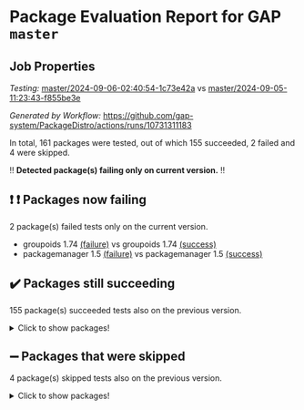 # Package Evaluation Report for GAP `master`

## Job Properties

*Testing:* [master/2024-09-06-02:40:54-1c73e42a](https://github.com/gap-system/PackageDistro/blob/data/reports/master/2024-09-06-02:40:54-1c73e42a) vs [master/2024-09-05-11:23:43-f855be3e](https://github.com/gap-system/PackageDistro/blob/data/reports/master/2024-09-05-11:23:43-f855be3e)

*Generated by Workflow:* https://github.com/gap-system/PackageDistro/actions/runs/10731311183

In total, 161 packages were tested, out of which 155 succeeded, 2 failed and 4 were skipped.

:bangbang: **Detected package(s) failing only on current version.** :bangbang:

## :exclamation: :exclamation: Packages now failing

2 package(s) failed tests only on the current version.
- groupoids 1.74 [(failure)](https://github.com/gap-system/PackageDistro/actions/runs/10731311183/job/29761478476) vs groupoids 1.74 [(success)](https://github.com/gap-system/PackageDistro/actions/runs/10719039554/job/29722778036)
- packagemanager 1.5 [(failure)](https://github.com/gap-system/PackageDistro/actions/runs/10731311183/job/29761486231) vs packagemanager 1.5 [(success)](https://github.com/gap-system/PackageDistro/actions/runs/10719039554/job/29722795941)

## :heavy_check_mark: Packages still succeeding

155 package(s) succeeded tests also on the previous version.
<details><summary>Click to show packages!</summary>

- 4ti2interface 2023.02-04 [(success)](https://github.com/gap-system/PackageDistro/actions/runs/10731311183/job/29761462185)
- ace 5.6.2 [(success)](https://github.com/gap-system/PackageDistro/actions/runs/10731311183/job/29761465999)
- aclib 1.3.2 [(success)](https://github.com/gap-system/PackageDistro/actions/runs/10731311183/job/29761466552)
- agt 0.3.1 [(success)](https://github.com/gap-system/PackageDistro/actions/runs/10731311183/job/29761467126)
- alnuth 3.2.1 [(success)](https://github.com/gap-system/PackageDistro/actions/runs/10731311183/job/29761467349)
- anupq 3.3.0 [(success)](https://github.com/gap-system/PackageDistro/actions/runs/10731311183/job/29761468040)
- atlasrep 2.1.9 [(success)](https://github.com/gap-system/PackageDistro/actions/runs/10731311183/job/29761469535)
- autodoc 2023.06.19 [(success)](https://github.com/gap-system/PackageDistro/actions/runs/10731311183/job/29761470015)
- automata 1.16 [(success)](https://github.com/gap-system/PackageDistro/actions/runs/10731311183/job/29761470189)
- automgrp 1.3.2 [(success)](https://github.com/gap-system/PackageDistro/actions/runs/10731311183/job/29761470368)
- autpgrp 1.11 [(success)](https://github.com/gap-system/PackageDistro/actions/runs/10731311183/job/29761470535)
- cap 2024.09-05 [(success)](https://github.com/gap-system/PackageDistro/actions/runs/10731311183/job/29761470696)
- caratinterface 2.3.6 [(success)](https://github.com/gap-system/PackageDistro/actions/runs/10731311183/job/29761470853)
- cddinterface 2024.08.27 [(success)](https://github.com/gap-system/PackageDistro/actions/runs/10731311183/job/29761471000)
- circle 1.6.6 [(success)](https://github.com/gap-system/PackageDistro/actions/runs/10731311183/job/29761471134)
- classicpres 1.22 [(success)](https://github.com/gap-system/PackageDistro/actions/runs/10731311183/job/29761471281)
- cohomolo 1.6.11 [(success)](https://github.com/gap-system/PackageDistro/actions/runs/10731311183/job/29761471415)
- congruence 1.2.7 [(success)](https://github.com/gap-system/PackageDistro/actions/runs/10731311183/job/29761471546)
- corefreesub 0.6 [(success)](https://github.com/gap-system/PackageDistro/actions/runs/10731311183/job/29761471706)
- corelg 1.57 [(success)](https://github.com/gap-system/PackageDistro/actions/runs/10731311183/job/29761471892)
- crime 1.6 [(success)](https://github.com/gap-system/PackageDistro/actions/runs/10731311183/job/29761472056)
- crisp 1.4.6 [(success)](https://github.com/gap-system/PackageDistro/actions/runs/10731311183/job/29761472210)
- crypting 0.10.5 [(success)](https://github.com/gap-system/PackageDistro/actions/runs/10731311183/job/29761472372)
- cryst 4.1.27 [(success)](https://github.com/gap-system/PackageDistro/actions/runs/10731311183/job/29761472534)
- crystcat 1.1.10 [(success)](https://github.com/gap-system/PackageDistro/actions/runs/10731311183/job/29761472724)
- ctbllib 1.3.9 [(success)](https://github.com/gap-system/PackageDistro/actions/runs/10731311183/job/29761472909)
- cubefree 1.19 [(success)](https://github.com/gap-system/PackageDistro/actions/runs/10731311183/job/29761473070)
- curlinterface 2.4.0 [(success)](https://github.com/gap-system/PackageDistro/actions/runs/10731311183/job/29761473213)
- cvec 2.8.2 [(success)](https://github.com/gap-system/PackageDistro/actions/runs/10731311183/job/29761473398)
- datastructures 0.3.1 [(success)](https://github.com/gap-system/PackageDistro/actions/runs/10731311183/job/29761473576)
- deepthought 1.0.7 [(success)](https://github.com/gap-system/PackageDistro/actions/runs/10731311183/job/29761473740)
- design 1.8 [(success)](https://github.com/gap-system/PackageDistro/actions/runs/10731311183/job/29761473948)
- difsets 2.3.1 [(success)](https://github.com/gap-system/PackageDistro/actions/runs/10731311183/job/29761474110)
- digraphs 1.7.1 [(success)](https://github.com/gap-system/PackageDistro/actions/runs/10731311183/job/29761474269)
- edim 1.3.8 [(success)](https://github.com/gap-system/PackageDistro/actions/runs/10731311183/job/29761474442)
- example 4.3.4 [(success)](https://github.com/gap-system/PackageDistro/actions/runs/10731311183/job/29761474601)
- examplesforhomalg 2023.10-01 [(success)](https://github.com/gap-system/PackageDistro/actions/runs/10731311183/job/29761474776)
- factint 1.6.3 [(success)](https://github.com/gap-system/PackageDistro/actions/runs/10731311183/job/29761474928)
- ferret 1.0.12 [(success)](https://github.com/gap-system/PackageDistro/actions/runs/10731311183/job/29761475072)
- fga 1.5.0 [(success)](https://github.com/gap-system/PackageDistro/actions/runs/10731311183/job/29761475248)
- fining 1.5.6 [(success)](https://github.com/gap-system/PackageDistro/actions/runs/10731311183/job/29761475420)
- float 1.0.5 [(success)](https://github.com/gap-system/PackageDistro/actions/runs/10731311183/job/29761475587)
- format 1.4.4 [(success)](https://github.com/gap-system/PackageDistro/actions/runs/10731311183/job/29761475803)
- forms 1.2.12 [(success)](https://github.com/gap-system/PackageDistro/actions/runs/10731311183/job/29761475949)
- fplsa 1.2.6 [(success)](https://github.com/gap-system/PackageDistro/actions/runs/10731311183/job/29761476088)
- fr 2.4.13 [(success)](https://github.com/gap-system/PackageDistro/actions/runs/10731311183/job/29761476287)
- francy 2.0.3 [(success)](https://github.com/gap-system/PackageDistro/actions/runs/10731311183/job/29761476466)
- fwtree 1.3 [(success)](https://github.com/gap-system/PackageDistro/actions/runs/10731311183/job/29761476624)
- gapdoc 1.6.7 [(success)](https://github.com/gap-system/PackageDistro/actions/runs/10731311183/job/29761476791)
- gauss 2023.08-01 [(success)](https://github.com/gap-system/PackageDistro/actions/runs/10731311183/job/29761476946)
- gaussforhomalg 2024.08-01 [(success)](https://github.com/gap-system/PackageDistro/actions/runs/10731311183/job/29761477149)
- gbnp 1.1.0 [(success)](https://github.com/gap-system/PackageDistro/actions/runs/10731311183/job/29761477333)
- generalizedmorphismsforcap 2024.04-01 [(success)](https://github.com/gap-system/PackageDistro/actions/runs/10731311183/job/29761477508)
- genss 1.6.9 [(success)](https://github.com/gap-system/PackageDistro/actions/runs/10731311183/job/29761477755)
- gradedmodules 2024.01-01 [(success)](https://github.com/gap-system/PackageDistro/actions/runs/10731311183/job/29761477923)
- gradedringforhomalg 2024.07-01 [(success)](https://github.com/gap-system/PackageDistro/actions/runs/10731311183/job/29761478099)
- grape 4.9.1 [(success)](https://github.com/gap-system/PackageDistro/actions/runs/10731311183/job/29761478293)
- grpconst 2.6.5 [(success)](https://github.com/gap-system/PackageDistro/actions/runs/10731311183/job/29761478614)
- guarana 0.96.3 [(success)](https://github.com/gap-system/PackageDistro/actions/runs/10731311183/job/29761478793)
- guava 3.19 [(success)](https://github.com/gap-system/PackageDistro/actions/runs/10731311183/job/29761478955)
- hap 1.65 [(success)](https://github.com/gap-system/PackageDistro/actions/runs/10731311183/job/29761479102)
- hapcryst 0.1.15 [(success)](https://github.com/gap-system/PackageDistro/actions/runs/10731311183/job/29761479281)
- hecke 1.5.4 [(success)](https://github.com/gap-system/PackageDistro/actions/runs/10731311183/job/29761479462)
- help 4.0 [(success)](https://github.com/gap-system/PackageDistro/actions/runs/10731311183/job/29761479613)
- homalg 2024.01-01 [(success)](https://github.com/gap-system/PackageDistro/actions/runs/10731311183/job/29761479758)
- homalgtocas 2023.11-01 [(success)](https://github.com/gap-system/PackageDistro/actions/runs/10731311183/job/29761479911)
- idrel 2.48 [(success)](https://github.com/gap-system/PackageDistro/actions/runs/10731311183/job/29761480059)
- images 1.3.3 [(success)](https://github.com/gap-system/PackageDistro/actions/runs/10731311183/job/29761480247)
- intpic 0.4.0 [(success)](https://github.com/gap-system/PackageDistro/actions/runs/10731311183/job/29761480402)
- io 4.8.3 [(success)](https://github.com/gap-system/PackageDistro/actions/runs/10731311183/job/29761480635)
- io_forhomalg 2023.02-04 [(success)](https://github.com/gap-system/PackageDistro/actions/runs/10731311183/job/29761480825)
- irredsol 1.4.4 [(success)](https://github.com/gap-system/PackageDistro/actions/runs/10731311183/job/29761480979)
- json 2.2.2 [(success)](https://github.com/gap-system/PackageDistro/actions/runs/10731311183/job/29761481164)
- jupyterkernel 1.5.1 [(success)](https://github.com/gap-system/PackageDistro/actions/runs/10731311183/job/29761481361)
- jupyterviz 1.5.6 [(success)](https://github.com/gap-system/PackageDistro/actions/runs/10731311183/job/29761481528)
- kan 1.37 [(success)](https://github.com/gap-system/PackageDistro/actions/runs/10731311183/job/29761481701)
- kbmag 1.5.11 [(success)](https://github.com/gap-system/PackageDistro/actions/runs/10731311183/job/29761481856)
- laguna 3.9.7 [(success)](https://github.com/gap-system/PackageDistro/actions/runs/10731311183/job/29761481997)
- liealgdb 2.2.1 [(success)](https://github.com/gap-system/PackageDistro/actions/runs/10731311183/job/29761482147)
- liepring 2.9.1 [(success)](https://github.com/gap-system/PackageDistro/actions/runs/10731311183/job/29761482332)
- liering 2.4.2 [(success)](https://github.com/gap-system/PackageDistro/actions/runs/10731311183/job/29761482471)
- linearalgebraforcap 2024.09-03 [(success)](https://github.com/gap-system/PackageDistro/actions/runs/10731311183/job/29761482636)
- lins 0.9 [(success)](https://github.com/gap-system/PackageDistro/actions/runs/10731311183/job/29761482765)
- localizeringforhomalg 2023.10-01 [(success)](https://github.com/gap-system/PackageDistro/actions/runs/10731311183/job/29761482987)
- loops 3.4.4 [(success)](https://github.com/gap-system/PackageDistro/actions/runs/10731311183/job/29761483145)
- lpres 1.1.1 [(success)](https://github.com/gap-system/PackageDistro/actions/runs/10731311183/job/29761483340)
- majoranaalgebras 1.5.2 [(success)](https://github.com/gap-system/PackageDistro/actions/runs/10731311183/job/29761483507)
- mapclass 1.4.6 [(success)](https://github.com/gap-system/PackageDistro/actions/runs/10731311183/job/29761483657)
- matgrp 0.70 [(success)](https://github.com/gap-system/PackageDistro/actions/runs/10731311183/job/29761483839)
- matricesforhomalg 2024.08-05 [(success)](https://github.com/gap-system/PackageDistro/actions/runs/10731311183/job/29761484016)
- modisom 2.5.4 [(success)](https://github.com/gap-system/PackageDistro/actions/runs/10731311183/job/29761484186)
- modulepresentationsforcap 2024.09-01 [(success)](https://github.com/gap-system/PackageDistro/actions/runs/10731311183/job/29761484387)
- modules 2024.01-01 [(success)](https://github.com/gap-system/PackageDistro/actions/runs/10731311183/job/29761484589)
- monoidalcategories 2024.09-01 [(success)](https://github.com/gap-system/PackageDistro/actions/runs/10731311183/job/29761484780)
- nconvex 2022.09-01 [(success)](https://github.com/gap-system/PackageDistro/actions/runs/10731311183/job/29761484934)
- nilmat 1.4.2 [(success)](https://github.com/gap-system/PackageDistro/actions/runs/10731311183/job/29761485088)
- nock 1.5 [(success)](https://github.com/gap-system/PackageDistro/actions/runs/10731311183/job/29761485234)
- normalizinterface 1.3.7 [(success)](https://github.com/gap-system/PackageDistro/actions/runs/10731311183/job/29761485401)
- nq 2.5.11 [(success)](https://github.com/gap-system/PackageDistro/actions/runs/10731311183/job/29761485577)
- numericalsgps 1.4.0 [(success)](https://github.com/gap-system/PackageDistro/actions/runs/10731311183/job/29761485717)
- openmath 11.5.3 [(success)](https://github.com/gap-system/PackageDistro/actions/runs/10731311183/job/29761485870)
- orb 4.9.1 [(success)](https://github.com/gap-system/PackageDistro/actions/runs/10731311183/job/29761486051)
- patternclass 2.4.5 [(success)](https://github.com/gap-system/PackageDistro/actions/runs/10731311183/job/29761486370)
- permut 2.0.5 [(success)](https://github.com/gap-system/PackageDistro/actions/runs/10731311183/job/29761486516)
- polenta 1.3.10 [(success)](https://github.com/gap-system/PackageDistro/actions/runs/10731311183/job/29761486668)
- polymaking 0.8.7 [(success)](https://github.com/gap-system/PackageDistro/actions/runs/10731311183/job/29761486846)
- primgrp 3.4.4 [(success)](https://github.com/gap-system/PackageDistro/actions/runs/10731311183/job/29761487013)
- profiling 2.6.0 [(success)](https://github.com/gap-system/PackageDistro/actions/runs/10731311183/job/29761487338)
- qdistrnd 0.9.4 [(success)](https://github.com/gap-system/PackageDistro/actions/runs/10731311183/job/29761487634)
- qpa 1.35 [(success)](https://github.com/gap-system/PackageDistro/actions/runs/10731311183/job/29761487810)
- quagroup 1.8.4 [(success)](https://github.com/gap-system/PackageDistro/actions/runs/10731311183/job/29761487976)
- radiroot 2.9 [(success)](https://github.com/gap-system/PackageDistro/actions/runs/10731311183/job/29761488228)
- rcwa 4.7.1 [(success)](https://github.com/gap-system/PackageDistro/actions/runs/10731311183/job/29761488398)
- rds 1.8 [(success)](https://github.com/gap-system/PackageDistro/actions/runs/10731311183/job/29761488540)
- recog 1.4.2 [(success)](https://github.com/gap-system/PackageDistro/actions/runs/10731311183/job/29761488697)
- repndecomp 1.3.0 [(success)](https://github.com/gap-system/PackageDistro/actions/runs/10731311183/job/29761488849)
- repsn 3.1.2 [(success)](https://github.com/gap-system/PackageDistro/actions/runs/10731311183/job/29761489037)
- resclasses 4.7.3 [(success)](https://github.com/gap-system/PackageDistro/actions/runs/10731311183/job/29761489222)
- ringsforhomalg 2024.06-01 [(success)](https://github.com/gap-system/PackageDistro/actions/runs/10731311183/job/29761489390)
- sco 2023.08-01 [(success)](https://github.com/gap-system/PackageDistro/actions/runs/10731311183/job/29761489570)
- scscp 2.4.3 [(success)](https://github.com/gap-system/PackageDistro/actions/runs/10731311183/job/29761489775)
- semigroups 5.3.7 [(success)](https://github.com/gap-system/PackageDistro/actions/runs/10731311183/job/29761490163)
- sglppow 2.4 [(success)](https://github.com/gap-system/PackageDistro/actions/runs/10731311183/job/29761490381)
- sgpviz 0.999.6 [(success)](https://github.com/gap-system/PackageDistro/actions/runs/10731311183/job/29761490585)
- simpcomp 2.1.14 [(success)](https://github.com/gap-system/PackageDistro/actions/runs/10731311183/job/29761490729)
- singular 2024.06.03 [(success)](https://github.com/gap-system/PackageDistro/actions/runs/10731311183/job/29761490877)
- sl2reps 1.1 [(success)](https://github.com/gap-system/PackageDistro/actions/runs/10731311183/job/29761491043)
- sla 1.6.2 [(success)](https://github.com/gap-system/PackageDistro/actions/runs/10731311183/job/29761491225)
- smallantimagmas 0.2.12 [(success)](https://github.com/gap-system/PackageDistro/actions/runs/10731311183/job/29761491405)
- smallgrp 1.5.4 [(success)](https://github.com/gap-system/PackageDistro/actions/runs/10731311183/job/29761491569)
- smallsemi 0.7.1 [(success)](https://github.com/gap-system/PackageDistro/actions/runs/10731311183/job/29761491755)
- sonata 2.9.6 [(success)](https://github.com/gap-system/PackageDistro/actions/runs/10731311183/job/29761491903)
- sophus 1.27 [(success)](https://github.com/gap-system/PackageDistro/actions/runs/10731311183/job/29761492052)
- sotgrps 1.3 [(success)](https://github.com/gap-system/PackageDistro/actions/runs/10731311183/job/29761492232)
- spinsym 1.5.2 [(success)](https://github.com/gap-system/PackageDistro/actions/runs/10731311183/job/29761492418)
- standardff 1.0 [(success)](https://github.com/gap-system/PackageDistro/actions/runs/10731311183/job/29761492561)
- symbcompcc 1.3.2 [(success)](https://github.com/gap-system/PackageDistro/actions/runs/10731311183/job/29761492726)
- thelma 1.3 [(success)](https://github.com/gap-system/PackageDistro/actions/runs/10731311183/job/29761492857)
- tomlib 1.2.11 [(success)](https://github.com/gap-system/PackageDistro/actions/runs/10731311183/job/29761492993)
- toolsforhomalg 2024.07-01 [(success)](https://github.com/gap-system/PackageDistro/actions/runs/10731311183/job/29761493120)
- toric 1.9.6 [(success)](https://github.com/gap-system/PackageDistro/actions/runs/10731311183/job/29761493261)
- toricvarieties 2022.07.13 [(success)](https://github.com/gap-system/PackageDistro/actions/runs/10731311183/job/29761493398)
- transgrp 3.6.5 [(success)](https://github.com/gap-system/PackageDistro/actions/runs/10731311183/job/29761493520)
- typeset 1.2.2 [(success)](https://github.com/gap-system/PackageDistro/actions/runs/10731311183/job/29761493653)
- ugaly 4.1.3 [(success)](https://github.com/gap-system/PackageDistro/actions/runs/10731311183/job/29761493774)
- unipot 1.6 [(success)](https://github.com/gap-system/PackageDistro/actions/runs/10731311183/job/29761493911)
- unitlib 4.2.0 [(success)](https://github.com/gap-system/PackageDistro/actions/runs/10731311183/job/29761494068)
- utils 0.85 [(success)](https://github.com/gap-system/PackageDistro/actions/runs/10731311183/job/29761494242)
- uuid 0.7 [(success)](https://github.com/gap-system/PackageDistro/actions/runs/10731311183/job/29761494417)
- walrus 0.9991 [(success)](https://github.com/gap-system/PackageDistro/actions/runs/10731311183/job/29761494598)
- wedderga 4.10.5 [(success)](https://github.com/gap-system/PackageDistro/actions/runs/10731311183/job/29761494804)
- xmod 2.92 [(success)](https://github.com/gap-system/PackageDistro/actions/runs/10731311183/job/29761494982)
- xmodalg 1.23 [(success)](https://github.com/gap-system/PackageDistro/actions/runs/10731311183/job/29761495152)
- yangbaxter 0.10.6 [(success)](https://github.com/gap-system/PackageDistro/actions/runs/10731311183/job/29761495311)
- zeromqinterface 0.16 [(success)](https://github.com/gap-system/PackageDistro/actions/runs/10731311183/job/29761495476)
</details>

## :heavy_minus_sign: Packages that were skipped

4 package(s) skipped tests also on the previous version.
<details><summary>Click to show packages!</summary>

- browse 1.8.21 [(skipped)](https://github.com/gap-system/PackageDistro/actions/runs/10731311183/job/29761182527)
- itc 1.5.1 [(skipped)](https://github.com/gap-system/PackageDistro/actions/runs/10731311183/job/29761182527)
- polycyclic 2.16 [(skipped)](https://github.com/gap-system/PackageDistro/actions/runs/10731311183/job/29761182527)
- xgap 4.32 [(skipped)](https://github.com/gap-system/PackageDistro/actions/runs/10731311183/job/29761182527)
</details>

